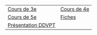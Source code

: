 


|||
|---|---|
| [Cours de 3e](./Cours%20de%203e/index.html) | [Cours de 4e](./Cours%20de%204e.html) | 
| [Cours de 5e](/Cours%20de%205e.html) | [Fiches](./Fiches/index.md) | 
| [Présentation DDVPT](ddvpt.html) | | 